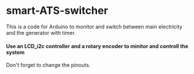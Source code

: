 # smart-ATS-switcher
This is a code for Arduino to monitor and switch between main electricity and the generator with timer.

#### Use an LCD_i2c controller and a rotary encoder to minitor and controll the system

Don't forget to change the pinouts. 
